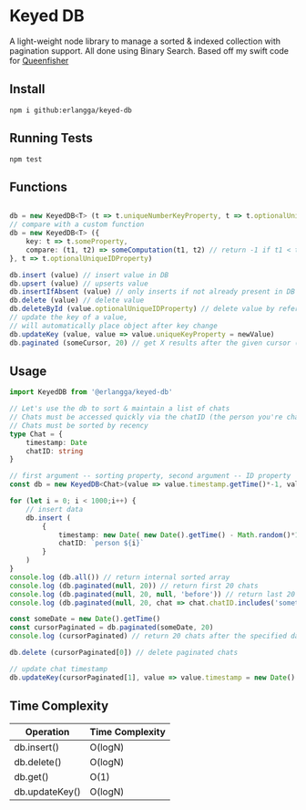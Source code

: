# Keyed DB

A light-weight node library to manage a sorted & indexed collection with pagination support. 
All done using Binary Search. Based off my swift code for [Queenfisher](https://github.com/adiwajshing/Queenfisher)

## Install

`npm i github:erlangga/keyed-db`

## Running Tests

`npm test`

## Functions

``` ts

db = new KeyedDB<T> (t => t.uniqueNumberKeyProperty, t => t.optionalUniqueIDProperty)
// compare with a custom function
db = new KeyedDB<T> ({  
    key: t => t.someProperty,
    compare: (t1, t2) => someComputation(t1, t2) // return -1 if t1 < t2, 0 if t1=t2 & 1 if t1 > t2
}, t => t.optionalUniqueIDProperty)

db.insert (value) // insert value in DB
db.upsert (value) // upserts value
db.insertIfAbsent (value) // only inserts if not already present in DB
db.delete (value) // delete value
db.deleteById (value.optionalUniqueIDProperty) // delete value by referencing the ID
// update the key of a value, 
// will automatically place object after key change
db.updateKey (value, value => value.uniqueKeyProperty = newValue) 
db.paginated (someCursor, 20) // get X results after the given cursor (null for the first X results)

```

## Usage

``` ts
import KeyedDB from '@erlangga/keyed-db'

// Let's use the db to sort & maintain a list of chats
// Chats must be accessed quickly via the chatID (the person you're chatting with)
// Chats must be sorted by recency
type Chat = {
    timestamp: Date
    chatID: string
}

// first argument -- sorting property, second argument -- ID property
const db = new KeyedDB<Chat>(value => value.timestamp.getTime()*-1, value => value.chatID)

for (let i = 0; i < 1000;i++) {
    // insert data
    db.insert (
        {
            timestamp: new Date( new Date().getTime() - Math.random()*10000 ), 
            chatID: `person ${i}`
        }
    )
}
console.log (db.all()) // return internal sorted array
console.log (db.paginated(null, 20)) // return first 20 chats
console.log (db.paginated(null, 20, null, 'before')) // return last 20 chats
console.log (db.paginated(null, 20, chat => chat.chatID.includes('something'))) // return first 20 chats where the chatID contains 'something'

const someDate = new Date().getTime()
const cursorPaginated = db.paginated(someDate, 20)
console.log (cursorPaginated) // return 20 chats after the specified date

db.delete (cursorPaginated[0]) // delete paginated chats 

// update chat timestamp
db.updateKey(cursorPaginated[1], value => value.timestamp = new Date().getTime()) 

```

## Time Complexity

| Operation      | Time Complexity |
|----------------|-----------------|
| db.insert()    | O(logN)         |
| db.delete()    | O(logN)         |
| db.get()       | O(1)            |
| db.updateKey() | O(logN)         |